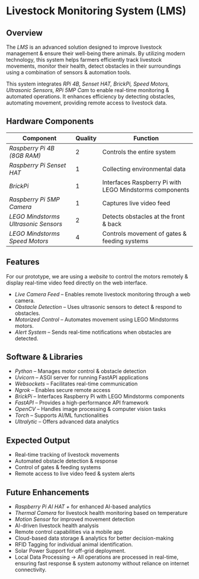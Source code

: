 # Livestock Monitoring System (LMS)

## Overview

The *LMS* is an advanced solution designed to improve livestock management & ensure their well-being there animals. By utilizing modern technology, this system helps farmers efficiently track livestock movements, monitor their health, detect obstacles in their surroundings using a combination of sensors & automation tools.

This system integrates *RPi 4B, Senset HAT, BrickPi, Speed Motors, Ultrasonic Sensors, RPi 5MP Cam* to enable real-time monitoring & automated operations. It enhances efficiency by detecting obstacles, automating movement, providing remote access to livestock data.

## Hardware Components

| Component                            | Quality | Function                                                |
| ------------------------------------ | ------- | ------------------------------------------------------- |
| *Raspberry Pi 4B (8GB RAM)*          |     2   | Controls the entire system                              |
| *Raspberry Pi Senset HAT*            |     1   | Collecting environmental data                           |
| *BrickPi*                            |     1   | Interfaces Raspberry Pi with LEGO Mindstorms components |
| *Raspberry Pi 5MP Camera*            |     1   | Captures live video feed                                |
| *LEGO Mindstorms Ultrasonic Sensors* |     2   | Detects obstacles at the front & back                   |
| *LEGO Mindstorms Speed Motors*       |     4   | Controls movement of gates & feeding systems            |

## Features

For our prototype, we are using a *website* to control the motors remotely & display real-time video feed directly on the web interface.

- *Live Camera Feed* – Enables remote livestock monitoring through a web camera.
- *Obstacle Detection* – Uses ultrasonic sensors to detect & respond to obstacles.
- *Motorized Control* – Automates movement using LEGO Mindstorms motors.
- *Alert System* – Sends real-time notifications when obstacles are detected.

## Software & Libraries

- *Python* – Manages motor control & obstacle detection
- *Uvicorn* – ASGI server for running FastAPI applications
- *Websockets* – Facilitates real-time communication
- *Ngrok* – Enables secure remote access
- *BrickPi* – Interfaces Raspberry Pi with LEGO Mindstorms components
- *FastAPI* – Provides a high-performance API framework
- *OpenCV* – Handles image processing & computer vision tasks
- *Torch* – Supports AI/ML functionalities
- *Ultralytic* – Offers advanced data analytics

## Expected Output

- Real-time tracking of livestock movements
- Automated obstacle detection & response
- Control of gates & feeding systems
- Remote access to live video feed & system alerts

## Future Enhancements

- *Raspberry Pi AI HAT +* for enhanced AI-based analytics
- *Thermal Camera* for livestock health monitoring based on temperature
- *Motion Sensor* for improved movement detection
- AI-driven livestock health analysis
- Remote control capabilities via a mobile app
- Cloud-based data storage & analytics for better decision-making
- RFID Tagging for individual animal identification.
- Solar Power Support for off-grid deployment.
- Local Data Processing -> All operations are processed in real-time, ensuring fast response & system autonomy without reliance on internet connectivity.
